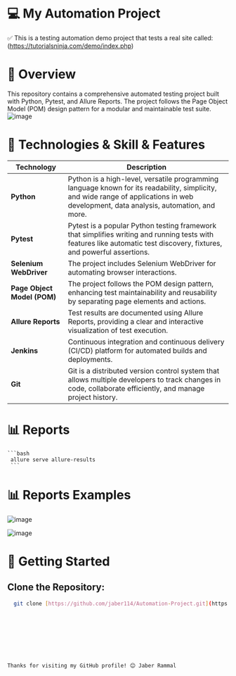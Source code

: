 # 💻 My Automation Project

✅ This is a testing automation demo project that tests a real site called:(https://tutorialsninja.com/demo/index.php)

# 📖 Overview
  This repository contains a comprehensive automated testing project built with Python, Pytest, and Allure Reports. The project follows the Page Object Model (POM) design pattern for a modular and maintainable test suite.
  ![image](https://github.com/user-attachments/assets/c636ed93-26f7-4683-8f8b-b663093c0558)





# 📑 Technologies & Skill & Features
| Technology             | Description                                                                                      |
|------------------------|--------------------------------------------------------------------------------------------------|
| **Python**               | Python is a high-level, versatile programming language known for its readability, simplicity, and wide range of applications in web development, data analysis, automation, and more. |
| **Pytest**             | Pytest is a popular Python testing framework that simplifies writing and running tests with features like automatic test discovery, fixtures, and powerful assertions.|
| **Selenium WebDriver** | The project includes Selenium WebDriver for automating browser interactions.                     |
| **Page Object Model (POM)** | The project follows the POM design pattern, enhancing test maintainability and reusability by separating page elements and actions. |
| **Allure Reports**     | Test results are documented using Allure Reports, providing a clear and interactive visualization of test execution. |
| **Jenkins**            | Continuous integration and continuous delivery (CI/CD) platform for automated builds and deployments. |
| **Git**            | Git is a distributed version control system that allows multiple developers to track changes in code, collaborate efficiently, and manage project history. |

# 📊 Reports
    ```bash
     allure serve allure-results
     ```
# 📊 Reports Examples
![image](https://github.com/user-attachments/assets/027e661e-3443-48b4-93e0-38ec26570817)

![image](https://github.com/user-attachments/assets/c0261cb3-35c2-4525-85ea-3466a9344bbd)










# 🚀 Getting Started
## Clone the Repository:
   ```bash
     git clone [https://github.com/jaber114/Automation-Project.git](https://github.com/jaber114/Automation-Project/tree/master)
     

   






Thanks for visiting my GitHub profile! 😊 Jaber Rammal
